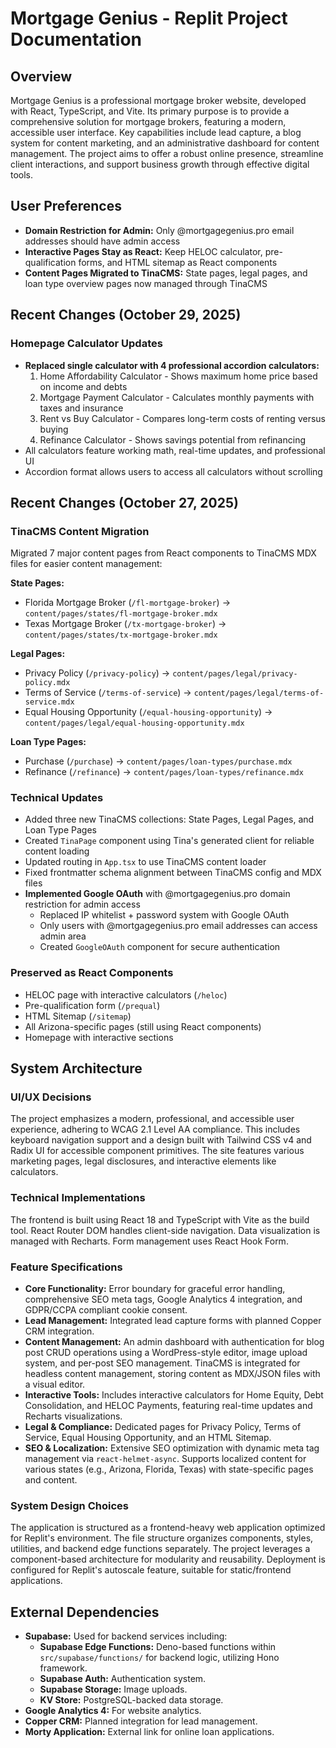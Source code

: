 # Mortgage Genius - Replit Project Documentation

## Overview

Mortgage Genius is a professional mortgage broker website, developed with React, TypeScript, and Vite. Its primary purpose is to provide a comprehensive solution for mortgage brokers, featuring a modern, accessible user interface. Key capabilities include lead capture, a blog system for content marketing, and an administrative dashboard for content management. The project aims to offer a robust online presence, streamline client interactions, and support business growth through effective digital tools.

## User Preferences

- **Domain Restriction for Admin:** Only @mortgagegenius.pro email addresses should have admin access
- **Interactive Pages Stay as React:** Keep HELOC calculator, pre-qualification forms, and HTML sitemap as React components
- **Content Pages Migrated to TinaCMS:** State pages, legal pages, and loan type overview pages now managed through TinaCMS

## Recent Changes (October 29, 2025)

### Homepage Calculator Updates
- **Replaced single calculator with 4 professional accordion calculators:**
  1. Home Affordability Calculator - Shows maximum home price based on income and debts
  2. Mortgage Payment Calculator - Calculates monthly payments with taxes and insurance
  3. Rent vs Buy Calculator - Compares long-term costs of renting versus buying
  4. Refinance Calculator - Shows savings potential from refinancing
- All calculators feature working math, real-time updates, and professional UI
- Accordion format allows users to access all calculators without scrolling

## Recent Changes (October 27, 2025)

### TinaCMS Content Migration
Migrated 7 major content pages from React components to TinaCMS MDX files for easier content management:

**State Pages:**
- Florida Mortgage Broker (`/fl-mortgage-broker`) → `content/pages/states/fl-mortgage-broker.mdx`
- Texas Mortgage Broker (`/tx-mortgage-broker`) → `content/pages/states/tx-mortgage-broker.mdx`

**Legal Pages:**
- Privacy Policy (`/privacy-policy`) → `content/pages/legal/privacy-policy.mdx`
- Terms of Service (`/terms-of-service`) → `content/pages/legal/terms-of-service.mdx`
- Equal Housing Opportunity (`/equal-housing-opportunity`) → `content/pages/legal/equal-housing-opportunity.mdx`

**Loan Type Pages:**
- Purchase (`/purchase`) → `content/pages/loan-types/purchase.mdx`
- Refinance (`/refinance`) → `content/pages/loan-types/refinance.mdx`

### Technical Updates
- Added three new TinaCMS collections: State Pages, Legal Pages, and Loan Type Pages
- Created `TinaPage` component using Tina's generated client for reliable content loading
- Updated routing in `App.tsx` to use TinaCMS content loader
- Fixed frontmatter schema alignment between TinaCMS config and MDX files
- **Implemented Google OAuth** with @mortgagegenius.pro domain restriction for admin access
  - Replaced IP whitelist + password system with Google OAuth
  - Only users with @mortgagegenius.pro email addresses can access admin area
  - Created `GoogleOAuth` component for secure authentication

### Preserved as React Components
- HELOC page with interactive calculators (`/heloc`)
- Pre-qualification form (`/prequal`)
- HTML Sitemap (`/sitemap`)
- All Arizona-specific pages (still using React components)
- Homepage with interactive sections

## System Architecture

### UI/UX Decisions
The project emphasizes a modern, professional, and accessible user experience, adhering to WCAG 2.1 Level AA compliance. This includes keyboard navigation support and a design built with Tailwind CSS v4 and Radix UI for accessible component primitives. The site features various marketing pages, legal disclosures, and interactive elements like calculators.

### Technical Implementations
The frontend is built using React 18 and TypeScript with Vite as the build tool. React Router DOM handles client-side navigation. Data visualization is managed with Recharts. Form management uses React Hook Form.

### Feature Specifications
- **Core Functionality:** Error boundary for graceful error handling, comprehensive SEO meta tags, Google Analytics 4 integration, and GDPR/CCPA compliant cookie consent.
- **Lead Management:** Integrated lead capture forms with planned Copper CRM integration.
- **Content Management:** An admin dashboard with authentication for blog post CRUD operations using a WordPress-style editor, image upload system, and per-post SEO management. TinaCMS is integrated for headless content management, storing content as MDX/JSON files with a visual editor.
- **Interactive Tools:** Includes interactive calculators for Home Equity, Debt Consolidation, and HELOC Payments, featuring real-time updates and Recharts visualizations.
- **Legal & Compliance:** Dedicated pages for Privacy Policy, Terms of Service, Equal Housing Opportunity, and an HTML Sitemap.
- **SEO & Localization:** Extensive SEO optimization with dynamic meta tag management via `react-helmet-async`. Supports localized content for various states (e.g., Arizona, Florida, Texas) with state-specific pages and content.

### System Design Choices
The application is structured as a frontend-heavy web application optimized for Replit's environment. The file structure organizes components, styles, utilities, and backend edge functions separately. The project leverages a component-based architecture for modularity and reusability. Deployment is configured for Replit's autoscale feature, suitable for static/frontend applications.

## External Dependencies

- **Supabase:** Used for backend services including:
    - **Supabase Edge Functions:** Deno-based functions within `src/supabase/functions/` for backend logic, utilizing Hono framework.
    - **Supabase Auth:** Authentication system.
    - **Supabase Storage:** Image uploads.
    - **KV Store:** PostgreSQL-backed data storage.
- **Google Analytics 4:** For website analytics.
- **Copper CRM:** Planned integration for lead management.
- **Morty Application:** External link for online loan applications.